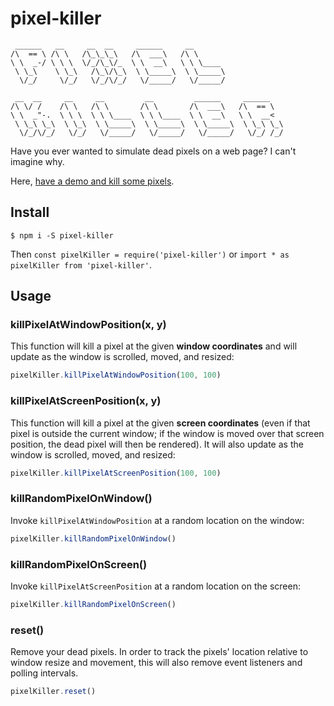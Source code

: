 # pixel-killer

```
 ______   __     __  __     ______     __
/\  == \ /\ \   /\_\_\_\   /\  ___\   /\ \
\ \  _-/ \ \ \  \/_/\_\/_  \ \  __\   \ \ \____
 \ \_\    \ \_\   /\_\/\_\  \ \_____\  \ \_____\
  \/_/     \/_/   \/_/\/_/   \/_____/   \/_____/

 __  __     __     __         __         ______     ______
/\ \/ /    /\ \   /\ \       /\ \       /\  ___\   /\  == \
\ \  _"-.  \ \ \  \ \ \____  \ \ \____  \ \  __\   \ \  __<
 \ \_\ \_\  \ \_\  \ \_____\  \ \_____\  \ \_____\  \ \_\ \_\
  \/_/\/_/   \/_/   \/_____/   \/_____/   \/_____/   \/_/ /_/

```

Have you ever wanted to simulate dead pixels on a web page? I can't imagine why.

Here, [have a demo and kill some
pixels](https://searls.github.io/pixel-killer/).

## Install

```
$ npm i -S pixel-killer
```

Then `const pixelKiller = require('pixel-killer')` or `import * as pixelKiller
from 'pixel-killer'`.

## Usage

### killPixelAtWindowPosition(x, y)

This function will kill a pixel at the given **window coordinates**
and will update as the window is scrolled, moved, and resized:

```js
pixelKiller.killPixelAtWindowPosition(100, 100)
```

### killPixelAtScreenPosition(x, y)

This function will kill a pixel at the given **screen coordinates**
(even if that pixel is outside the current window; if the window is moved over
that screen position, the dead pixel will then be rendered). It will also update as
the window is scrolled, moved, and resized:

```js
pixelKiller.killPixelAtScreenPosition(100, 100)
```

### killRandomPixelOnWindow()

Invoke `killPixelAtWindowPosition` at a random location on the window:

```js
pixelKiller.killRandomPixelOnWindow()
```

### killRandomPixelOnScreen()

Invoke `killPixelAtScreenPosition` at a random location on the screen:

```js
pixelKiller.killRandomPixelOnScreen()
```

### reset()

Remove your dead pixels. In order to track the pixels' location relative to
window resize and movement, this will also remove event listeners and polling
intervals.

```js
pixelKiller.reset()
```

